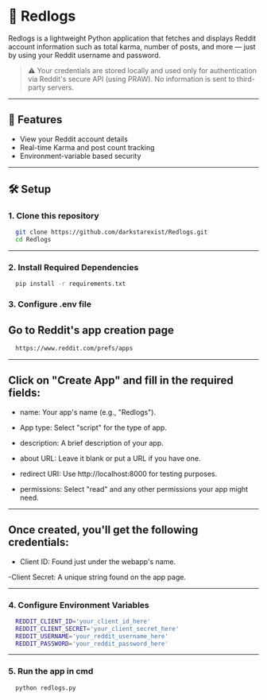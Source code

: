 # 🔴 Redlogs

Redlogs is a lightweight Python application that fetches and displays Reddit account information such as total karma, number of posts, and more — just by using your Reddit username and password.

> ⚠️ Your credentials are stored locally and used only for authentication via Reddit's secure API (using PRAW). No information is sent to third-party servers.

---

## 🚀 Features

- View your Reddit account details
- Real-time Karma and post count tracking
- Environment-variable based security

---

## 🛠️ Setup

### 1. Clone this repository

```bash
  git clone https://github.com/darkstarexist/Redlogs.git
  cd Redlogs
```
---

### 2. Install Required Dependencies

```bash
  pip install -r requirements.txt
```

### 3. Configure .env file

## Go to Reddit's app creation page

```bash
  https://www.reddit.com/prefs/apps
```

---

## Click on "Create App" and fill in the required fields:

- name: Your app's name (e.g., "Redlogs").

- App type: Select "script" for the type of app.

- description: A brief description of your app.

- about URL: Leave it blank or put a URL if you have one.

- redirect URI: Use http://localhost:8000 for testing purposes.

- permissions: Select "read" and any other permissions your app might need.

---

## Once created, you'll get the following credentials:

- Client ID: Found just under the webapp's name.

-Client Secret: A unique string found on the app page.

---

### 4. Configure Environment Variables
```bash
  REDDIT_CLIENT_ID='your_client_id_here'
  REDDIT_CLIENT_SECRET='your_client_secret_here'
  REDDIT_USERNAME='your_reddit_username_here'
  REDDIT_PASSWORD='your_reddit_password_here'

```
---

### 5. Run the app in cmd
```bash
  python redlogs.py
```



